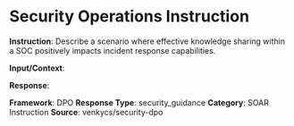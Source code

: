 # Security Operations Instruction

**Instruction**: Describe a scenario where effective knowledge sharing within a SOC positively impacts incident response capabilities.

**Input/Context**: 

**Response**: 

**Framework**: DPO
**Response Type**: security_guidance
**Category**: SOAR Instruction
**Source**: venkycs/security-dpo
